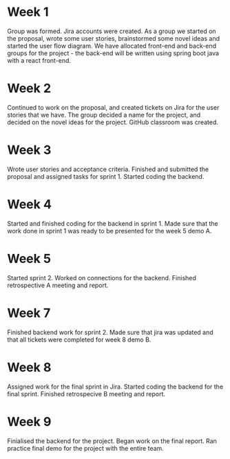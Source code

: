 # Week 1
Group was formed. Jira accounts were created. As a group we started on the proposal, wrote some user stories, brainstormed some novel ideas and started the user flow diagram. We have allocated front-end and back-end groups for the project - the back-end will be written using spring boot java with a react front-end.

# Week 2
Continued to work on the proposal, and created tickets on Jira for the user stories that we have. The group decided a name for the project, and decided on the novel ideas for the project. GitHub classroom was created.

# Week 3
Wrote user stories and acceptance criteria. Finished and submitted the proposal and assigned tasks for sprint 1. Started coding the backend.

# Week 4
Started and finished coding for the backend in sprint 1. Made sure that the work done in sprint 1 was ready to be presented for the week 5 demo A.

# Week 5
Started sprint 2. Worked on connections for the backend. Finished retrospective A meeting and report.

# Week 7
Finished backend work for sprint 2. Made sure that jira was updated and that all tickets were completed for week 8 demo B.

# Week 8
Assigned work for the final sprint in Jira. Started coding the backend for the final sprint. Finished retrospecive B meeting and report.

# Week 9
Finialised the backend for the project. Began work on the final report. Ran practice final demo for the project with the entire team.
